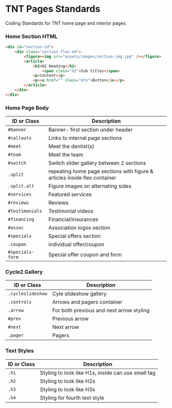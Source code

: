 # TNT Pages Standards
Coding Standards for TNT home page and interior pages.

### Home Section HTML

```html
<div id="section-id">
	<div class="section flex-ed">
		<figure><img src="assets/images/section-img.jpg" /></figure>
		<article>
			<h2>H2 Heading</h2>
      			<span class="h2">Sub titles</span>
			<p>Content</p>
			<p><a href="" class="btn">Button</a></p>
		</article>
	</div>
</div>
```
### Home Page Body
| ID or Class | Description                    |
| ------------- | ------------------------------ |
| `#banner` | Banner- first section under header |
| `#callouts` | Links to internal page sections |
| `#meet` | Meet the dentist(s) |
| `#team` | Meet the team |
| `#switch` | Switch slider gallery between 2 sections |
| `.split` | repeating home page sections with figure & articles inside flex container  |
| `.split.alt` | Figure images on alternating sides |
| `#services` | Featured services |
| `#reviews` | Reviews |
| `#testimonials` | Testimonial videos |
| `#financing` | Financial/insurances |
| `#assoc` | Association logos section |
| `#specials` | Special offers section |
| `.coupon` | individual offer/coupon |
| `#specials-form` | Special offer coupon and form |

### Cycle2 Gallery
| ID or Class | Description                    |
| ------------- | ------------------------------ |
| `.cycleslideshow` | Cyle slideshow gallery |
| `.controls` | Arrows and pagers container |
| `.arrow` | For both previous and next arrow styling |
| `#prev` | Previous arrow |
| `#next` | Next arrow |
| `.pager` | Pagers |

### Text Styles
| ID or Class | Description                    |
| ------------- | ------------------------------ |
| `.h1` | Styling to look like H1s, inside can use small tag |
| `.h2` | Styling to look like H2s |
| `.h3` | Styling to look like H3s |
| `.h4` | Styling for fourth text style  |

